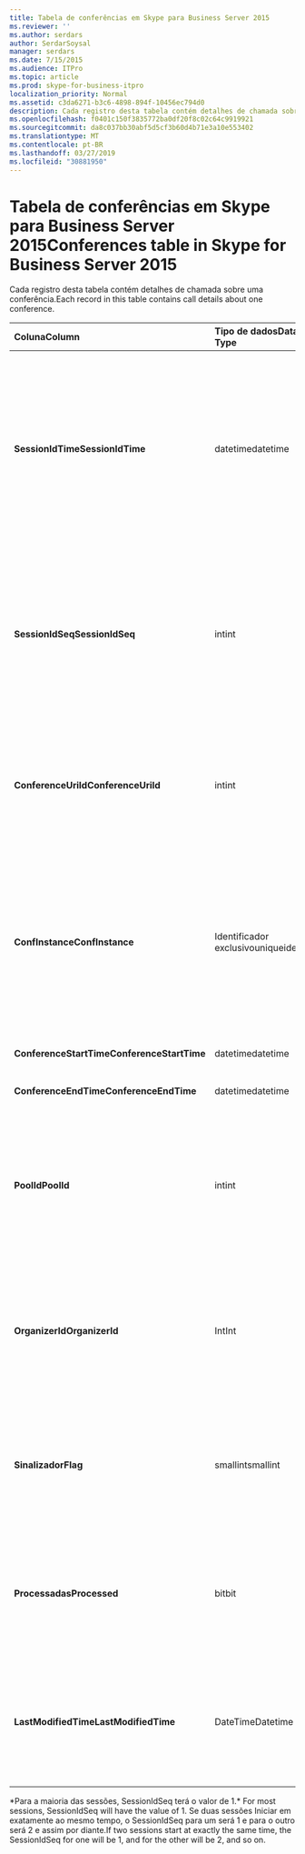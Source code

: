 ```yaml
---
title: Tabela de conferências em Skype para Business Server 2015
ms.reviewer: ''
ms.author: serdars
author: SerdarSoysal
manager: serdars
ms.date: 7/15/2015
ms.audience: ITPro
ms.topic: article
ms.prod: skype-for-business-itpro
localization_priority: Normal
ms.assetid: c3da6271-b3c6-4898-894f-10456ec794d0
description: Cada registro desta tabela contém detalhes de chamada sobre uma conferência.
ms.openlocfilehash: f0401c150f3835772ba0df20f8c02c64c9919921
ms.sourcegitcommit: da8c037bb30abf5d5cf3b60d4b71e3a10e553402
ms.translationtype: MT
ms.contentlocale: pt-BR
ms.lasthandoff: 03/27/2019
ms.locfileid: "30881950"
---
```

# <a name="conferences-table-in-skype-for-business-server-2015"></a><span data-ttu-id="b9503-103">Tabela de conferências em Skype para Business Server 2015</span><span class="sxs-lookup"><span data-stu-id="b9503-103">Conferences table in Skype for Business Server 2015</span></span>
 
<span data-ttu-id="b9503-104">Cada registro desta tabela contém detalhes de chamada sobre uma conferência.</span><span class="sxs-lookup"><span data-stu-id="b9503-104">Each record in this table contains call details about one conference.</span></span>
  
|<span data-ttu-id="b9503-105">**Coluna**</span><span class="sxs-lookup"><span data-stu-id="b9503-105">**Column**</span></span>|<span data-ttu-id="b9503-106">**Tipo de dados**</span><span class="sxs-lookup"><span data-stu-id="b9503-106">**Data Type**</span></span>|<span data-ttu-id="b9503-107">**Chave/índice**</span><span class="sxs-lookup"><span data-stu-id="b9503-107">**Key/Index**</span></span>|<span data-ttu-id="b9503-108">**Detalhes**</span><span class="sxs-lookup"><span data-stu-id="b9503-108">**Details**</span></span>|
|:-----|:-----|:-----|:-----|
|<span data-ttu-id="b9503-109">**SessionIdTime**</span><span class="sxs-lookup"><span data-stu-id="b9503-109">**SessionIdTime**</span></span> <br/> |<span data-ttu-id="b9503-110">datetime</span><span class="sxs-lookup"><span data-stu-id="b9503-110">datetime</span></span>  <br/> |<span data-ttu-id="b9503-111">Primária</span><span class="sxs-lookup"><span data-stu-id="b9503-111">Primary</span></span>  <br/> |<span data-ttu-id="b9503-112">Hora em que a solicitação de conferência foi capturada pelo agente de CDR.</span><span class="sxs-lookup"><span data-stu-id="b9503-112">Time that the conference request was captured by the CDR agent.</span></span> <span data-ttu-id="b9503-113">Usado apenas como uma chave primária para identificar exclusivamente uma instância de conferência.</span><span class="sxs-lookup"><span data-stu-id="b9503-113">Used only as a primary key to uniquely identify a conference instance.</span></span>  <br/> |
|<span data-ttu-id="b9503-114">**SessionIdSeq**</span><span class="sxs-lookup"><span data-stu-id="b9503-114">**SessionIdSeq**</span></span> <br/> |<span data-ttu-id="b9503-115">int</span><span class="sxs-lookup"><span data-stu-id="b9503-115">int</span></span>  <br/> |<span data-ttu-id="b9503-116">Primária</span><span class="sxs-lookup"><span data-stu-id="b9503-116">Primary</span></span>  <br/> |<span data-ttu-id="b9503-117">Número de identificação para identificar a sessão.</span><span class="sxs-lookup"><span data-stu-id="b9503-117">ID number to identify the session.</span></span> <span data-ttu-id="b9503-118">Usado em conjunto com **SessionIdTime** para identificar exclusivamente uma instância de conferência.</span><span class="sxs-lookup"><span data-stu-id="b9503-118">Used in conjunction with **SessionIdTime** to uniquely identify a conference instance.</span></span> * <br/> |
|<span data-ttu-id="b9503-119">**ConferenceUriId**</span><span class="sxs-lookup"><span data-stu-id="b9503-119">**ConferenceUriId**</span></span> <br/> |<span data-ttu-id="b9503-120">int</span><span class="sxs-lookup"><span data-stu-id="b9503-120">int</span></span>  <br/> |<span data-ttu-id="b9503-121">Externa</span><span class="sxs-lookup"><span data-stu-id="b9503-121">Foreign</span></span>  <br/> |<span data-ttu-id="b9503-122">URI da conferência.</span><span class="sxs-lookup"><span data-stu-id="b9503-122">Conference URI.</span></span> <span data-ttu-id="b9503-123">Consulte a [tabela ConferenceUris do Skype para Business Server 2015](conferenceuris.md) para obter mais informações.</span><span class="sxs-lookup"><span data-stu-id="b9503-123">See the [ConferenceUris table in Skype for Business Server 2015](conferenceuris.md) for more information.</span></span> <br/> |
|<span data-ttu-id="b9503-124">**ConfInstance**</span><span class="sxs-lookup"><span data-stu-id="b9503-124">**ConfInstance**</span></span> <br/> |<span data-ttu-id="b9503-125">Identificador exclusivo</span><span class="sxs-lookup"><span data-stu-id="b9503-125">uniqueidentifier</span></span>  <br/> | <br/> |<span data-ttu-id="b9503-126">Útil para conferências recorrentes; cada instância de uma conferência recorrente tem o mesmo **ConferenceUri**, mas terá um **ConfInstance**de diferente.</span><span class="sxs-lookup"><span data-stu-id="b9503-126">Useful for recurring conferences; each instance of a recurring conference has the same **ConferenceUri**, but will have a different **ConfInstance**.</span></span> <br/> |
|<span data-ttu-id="b9503-127">**ConferenceStartTime**</span><span class="sxs-lookup"><span data-stu-id="b9503-127">**ConferenceStartTime**</span></span> <br/> |<span data-ttu-id="b9503-128">datetime</span><span class="sxs-lookup"><span data-stu-id="b9503-128">datetime</span></span>  <br/> | <br/> |<span data-ttu-id="b9503-129">Hora de início da conferência.</span><span class="sxs-lookup"><span data-stu-id="b9503-129">Conference start time.</span></span>  <br/> |
|<span data-ttu-id="b9503-130">**ConferenceEndTime**</span><span class="sxs-lookup"><span data-stu-id="b9503-130">**ConferenceEndTime**</span></span> <br/> |<span data-ttu-id="b9503-131">datetime</span><span class="sxs-lookup"><span data-stu-id="b9503-131">datetime</span></span>  <br/> | <br/> |<span data-ttu-id="b9503-132">Hora de início da conferência.</span><span class="sxs-lookup"><span data-stu-id="b9503-132">Conference start time.</span></span>  <br/> |
|<span data-ttu-id="b9503-133">**PoolId**</span><span class="sxs-lookup"><span data-stu-id="b9503-133">**PoolId**</span></span> <br/> |<span data-ttu-id="b9503-134">int</span><span class="sxs-lookup"><span data-stu-id="b9503-134">int</span></span>  <br/> |<span data-ttu-id="b9503-135">Externa</span><span class="sxs-lookup"><span data-stu-id="b9503-135">Foreign</span></span>  <br/> |<span data-ttu-id="b9503-136">Número de identificação para identificar o pool no qual a conferência foi capturada.</span><span class="sxs-lookup"><span data-stu-id="b9503-136">ID number to identify the pool in which the conference was captured.</span></span> <span data-ttu-id="b9503-137">Consulte a [tabela de Pools](pools.md) para obter mais informações.</span><span class="sxs-lookup"><span data-stu-id="b9503-137">See the [Pools table](pools.md) for more information.</span></span> <br/> |
|<span data-ttu-id="b9503-138">**OrganizerId**</span><span class="sxs-lookup"><span data-stu-id="b9503-138">**OrganizerId**</span></span> <br/> |<span data-ttu-id="b9503-139">Int</span><span class="sxs-lookup"><span data-stu-id="b9503-139">Int</span></span>  <br/> |<span data-ttu-id="b9503-140">Externa</span><span class="sxs-lookup"><span data-stu-id="b9503-140">Foreign</span></span>  <br/> |<span data-ttu-id="b9503-141">Número de identificação para identificar o organizador URI desta conferência.</span><span class="sxs-lookup"><span data-stu-id="b9503-141">ID number to identify the organizer URI of this conference.</span></span> <span data-ttu-id="b9503-142">Consulte a [tabela de usuários](users.md) para obter mais informações.</span><span class="sxs-lookup"><span data-stu-id="b9503-142">See the [Users table](users.md) for more information.</span></span> <br/> |
|<span data-ttu-id="b9503-143">**Sinalizador**</span><span class="sxs-lookup"><span data-stu-id="b9503-143">**Flag**</span></span> <br/> |<span data-ttu-id="b9503-144">smallint</span><span class="sxs-lookup"><span data-stu-id="b9503-144">smallint</span></span>  <br/> || <span data-ttu-id="b9503-145">Uma máscara de bits que contém os atributos de conferência.</span><span class="sxs-lookup"><span data-stu-id="b9503-145">A bit mask that contains Conference Attributes.</span></span> <span data-ttu-id="b9503-146">Valores possíveis são:</span><span class="sxs-lookup"><span data-stu-id="b9503-146">Possible values are:</span></span> <br/>  <span data-ttu-id="b9503-147">0X01</span><span class="sxs-lookup"><span data-stu-id="b9503-147">0X01</span></span> <br/>  <span data-ttu-id="b9503-148">Sintética</span><span class="sxs-lookup"><span data-stu-id="b9503-148">Synthetic</span></span> <br/>  <span data-ttu-id="b9503-149">Transação</span><span class="sxs-lookup"><span data-stu-id="b9503-149">Transaction</span></span> <br/> |
|<span data-ttu-id="b9503-150">**Processadas**</span><span class="sxs-lookup"><span data-stu-id="b9503-150">**Processed**</span></span> <br/> |<span data-ttu-id="b9503-151">bit</span><span class="sxs-lookup"><span data-stu-id="b9503-151">bit</span></span>  <br/> ||<span data-ttu-id="b9503-152">Campo interno usado pelo serviço de monitoramento.</span><span class="sxs-lookup"><span data-stu-id="b9503-152">Internal field used by the Monitoring service.</span></span>  <br/> <span data-ttu-id="b9503-153">Este campo foi introduzido no Microsoft Lync Server 2013.</span><span class="sxs-lookup"><span data-stu-id="b9503-153">This field was introduced in Microsoft Lync Server 2013.</span></span>  <br/> |
|<span data-ttu-id="b9503-154">**LastModifiedTime**</span><span class="sxs-lookup"><span data-stu-id="b9503-154">**LastModifiedTime**</span></span> <br/> |<span data-ttu-id="b9503-155">DateTime</span><span class="sxs-lookup"><span data-stu-id="b9503-155">Datetime</span></span>  <br/> ||<span data-ttu-id="b9503-156">Para uso interno pelo serviço de monitoramento.</span><span class="sxs-lookup"><span data-stu-id="b9503-156">For internal use by the Monitoring service.</span></span>  <br/> <span data-ttu-id="b9503-157">Este campo foi introduzido no Skype para Business Server 2015.</span><span class="sxs-lookup"><span data-stu-id="b9503-157">This field was introduced in Skype for Business Server 2015.</span></span>  <br/> |
   
<span data-ttu-id="b9503-158">\*Para a maioria das sessões, SessionIdSeq terá o valor de 1.</span><span class="sxs-lookup"><span data-stu-id="b9503-158">\* For most sessions, SessionIdSeq will have the value of 1.</span></span> <span data-ttu-id="b9503-159">Se duas sessões Iniciar em exatamente ao mesmo tempo, o SessionIdSeq para um será 1 e para o outro será 2 e assim por diante.</span><span class="sxs-lookup"><span data-stu-id="b9503-159">If two sessions start at exactly the same time, the SessionIdSeq for one will be 1, and for the other will be 2, and so on.</span></span>
  

